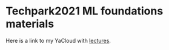 # Techpark2021 ML foundations materials

Here is a link to my YaCloud with [lectures](https://disk.yandex.ru/d/IhjbFwh6-q9JdA).
